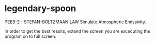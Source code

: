 # legendary-spoon
PEEB-2  -  STEFAN-BOLTZMAAN LAW
Simulate Atmospheric Emissivity.

In order to get the best results, extend the screen you are excecuting the program on to full screen.


